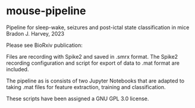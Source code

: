 # mouse-pipeline
Pipeline for sleep-wake, seizures and post-ictal state classification in mice
Bradon J. Harvey, 2023

Please see BioRxiv publication: 

Files are recording with Spike2 and saved in .smrx format.  The Spike2 recording configuration and script for export of data to .mat format are included. 

The pipeline as is consists of two Jupyter Notebooks that are adapted to taking .mat files for feature extraction, training and classification. 

These scripts have been assigned a GNU GPL 3.0 license.

